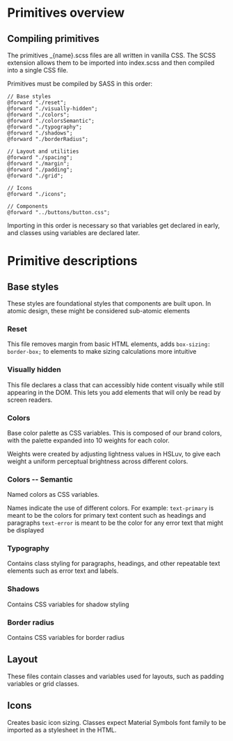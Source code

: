 
# Primitives overview

## Compiling primitives
The primitives _{name}.scss files are all written in vanilla CSS. The SCSS extension allows them to be imported into index.scss and then compiled into a single CSS file.

Primitives must be compiled by SASS in this order:
```
// Base styles
@forward "./reset";
@forward "./visually-hidden";
@forward "./colors";
@forward "./colorsSemantic";
@forward "./typography";
@forward "./shadows";
@forward "./borderRadius";

// Layout and utilities
@forward "./spacing";
@forward "./margin";
@forward "./padding";
@forward "./grid";

// Icons
@forward "./icons";

// Components
@forward "../buttons/button.css";
```

Importing in this order is necessary so that variables get declared in early, and  classes using variables are declared later.


# Primitive descriptions

## Base styles
These styles are foundational styles that components are built upon. In atomic design, these might be considered sub-atomic elements

### Reset
This file removes margin from basic HTML elements, adds `box-sizing: border-box;` to elements to make sizing calculations more intuitive

### Visually hidden
This file declares a class that can accessibly hide content visually while still appearing in the DOM. This lets you add elements that will only be read by screen readers.

### Colors
Base color palette as CSS variables. This is composed of our brand colors, with the palette expanded into 10 weights for each color. 

Weights were created by adjusting lightness values in HSLuv, to give each weight a uniform perceptual brightness across different colors.

### Colors -- Semantic
Named colors as CSS variables.

Names indicate the use of different colors. 
For example:
`text-primary` is meant to be the colors for primary text content such as headings and paragraphs
`text-error` is meant to be the color for any error text that might be displayed

### Typography
Contains class styling for paragraphs, headings, and other repeatable text elements such as error text and labels.

### Shadows
Contains CSS variables for shadow styling

### Border radius
Contains CSS variables for border radius


## Layout
These files contain classes and variables used for layouts, such as padding variables or grid classes.

## Icons
Creates basic icon sizing. Classes expect Material Symbols font family to be imported as a stylesheet in the HTML.



